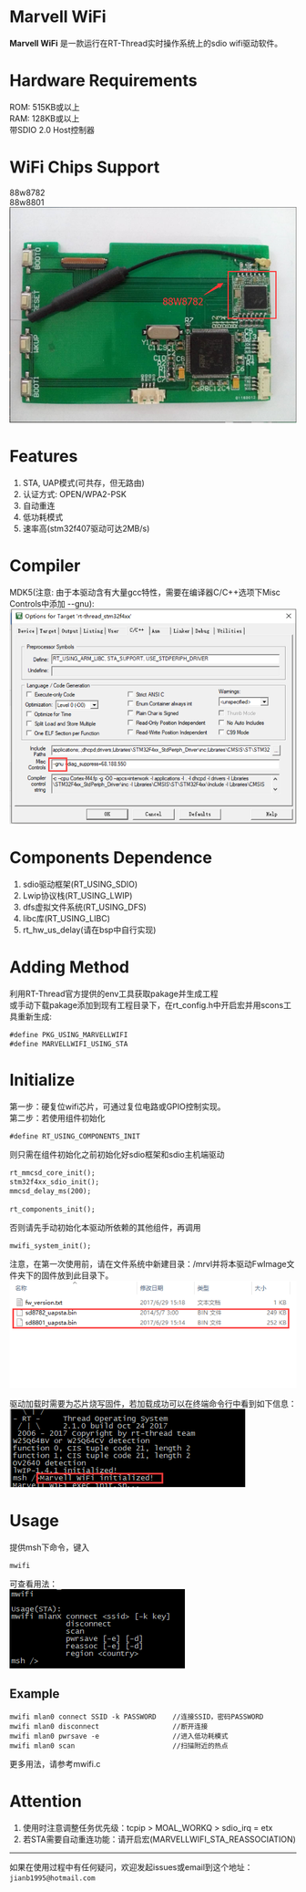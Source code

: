 # Marvell WiFi
**Marvell WiFi** 是一款运行在RT-Thread实时操作系统上的sdio wifi驱动软件。

# Hardware Requirements
ROM: 515KB或以上  
RAM: 128KB或以上  
带SDIO 2.0 Host控制器  

# WiFi Chips Support
88w8782  
88w8801  
![88w8782.png][1]

# Features
1. STA, UAP模式(可共存，但无路由)
2. 认证方式: OPEN/WPA2-PSK
3. 自动重连
4. 低功耗模式
5. 速率高(stm32f407驱动可达2MB/s)

# Compiler
MDK5(注意: 由于本驱动含有大量gcc特性，需要在编译器C/C++选项下Misc Controls中添加 --gnu):  
![mdk5(--gnu).png][2]

# Components Dependence
1. sdio驱动框架(RT_USING_SDIO)
2. Lwip协议栈(RT_USING_LWIP)
3. dfs虚拟文件系统(RT_USING_DFS)
4. libc库(RT_USING_LIBC)     
5. rt_hw_us_delay(请在bsp中自行实现)

# Adding Method
利用RT-Thread官方提供的env工具获取pakage并生成工程  
或手动下载pakage添加到现有工程目录下，在rt_config.h中开启宏并用scons工具重新生成:

    #define PKG_USING_MARVELLWIFI
    #define MARVELLWIFI_USING_STA

# Initialize
第一步：硬复位wifi芯片，可通过复位电路或GPIO控制实现。  
第二步：若使用组件初始化

    #define RT_USING_COMPONENTS_INIT

则只需在组件初始化之前初始化好sdio框架和sdio主机端驱动

    rt_mmcsd_core_init();
    stm32f4xx_sdio_init();
    mmcsd_delay_ms(200);

    rt_components_init();

否则请先手动初始化本驱动所依赖的其他组件，再调用

    mwifi_system_init();

注意，在第一次使用前，请在文件系统中新建目录：/mrvl并将本驱动FwImage文件夹下的固件放到此目录下。
![firmware.png][3]

驱动加载时需要为芯片烧写固件，若加载成功可以在终端命令行中看到如下信息：
![initialize.png][4]

# Usage
提供msh下命令，键入

    mwifi

可查看用法：  
![usage.png][5]

## Example

    mwifi mlan0 connect SSID -k PASSWORD    //连接SSID，密码PASSWORD
    mwifi mlan0 disconnect                  //断开连接
    mwifi mlan0 pwrsave -e                  //进入低功耗模式
    mwifi mlan0 scan                        //扫描附近的热点

更多用法，请参考mwifi.c

# Attention
1. 使用时注意调整任务优先级：tcpip > MOAL_WORKQ > sdio_irq = etx
2. 若STA需要自动重连功能：请开启宏(MARVELLWIFI_STA_REASSOCIATION)

***

如果在使用过程中有任何疑问，欢迎发起issues或email到这个地址：`jianb1995@hotmail.com`


  [1]: image/88w8782.png "88w8782.png"
  [2]: image/mdk5(--gnu).png "mdk5(--gnu).png"
  [3]: image/firmware.png "firmware.png"
  [4]: image/initialize.png "initialize.png"
  [5]: image/usage.png "usage.png"